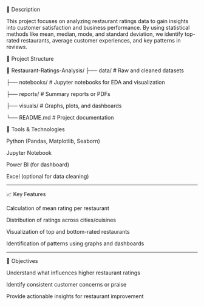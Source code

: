 
📝 Description

This project focuses on analyzing restaurant ratings data to gain insights into customer satisfaction and business performance. By using statistical methods like mean, median, mode, and standard deviation, we identify top-rated restaurants, average customer experiences, and key patterns in reviews.



📁 Project Structure

📂 Restaurant-Ratings-Analysis/
├── data/               # Raw and cleaned datasets

├── notebooks/          # Jupyter notebooks for EDA and visualization

├── reports/            # Summary reports or PDFs

├── visuals/            # Graphs, plots, and dashboards

└── README.md           # Project documentation



🔧 Tools & Technologies

Python (Pandas, Matplotlib, Seaborn)

Jupyter Notebook

Power BI (for dashboard)

Excel (optional for data cleaning)



---

📈 Key Features

Calculation of mean rating per restaurant

Distribution of ratings across cities/cuisines

Visualization of top and bottom-rated restaurants

Identification of patterns using graphs and dashboards



---

🧠 Objectives

Understand what influences higher restaurant ratings

Identify consistent customer concerns or praise

Provide actionable insights for restaurant improvement




